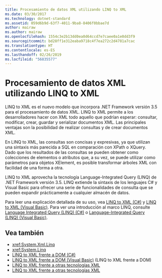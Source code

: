 ```yaml
---
title: Procesamiento de datos XML utilizando LINQ to XML
ms.date: 03/30/2017
ms.technology: dotnet-standard
ms.assetid: 059d6b9d-63f7-4011-9ba8-8406f0bbae7d
author: mairaw
ms.author: mairaw
ms.openlocfilehash: 1554c3e2b13dd0ea0d64ccd7e7caee0a1e0dd3f9
ms.sourcegitcommit: bd28ff1e312eaba9718c4f7ea272c2d4781a7cac
ms.translationtype: HT
ms.contentlocale: es-ES
ms.lasthandoff: 02/26/2019
ms.locfileid: "56835577"
---
```

# <a name="process-xml-data-using-linq-to-xml"></a>Procesamiento de datos XML utilizando LINQ to XML
LINQ to XML es el nuevo modelo que incorpora .NET Framework versión 3.5 para el procesamiento de datos XML. LINQ to XML permite a los desarrolladores hacer con XML todo aquello que podrían esperar: consultar, modificar, crear, guardar y serializar documentos XML. Las principales ventajas son la posibilidad de realizar consultas y de crear documentos XML.  
  
 En LINQ to XML, las consultas son concisas y expresivas, ya que utilizan una sintaxis más parecida a SQL en comparación con XPath o XQuery. Dado que los resultados de las consultas se pueden obtener como colecciones de elementos o atributos que, a su vez, se puede utilizar como parámetros para objetos XElement, es posible transformar árboles XML con facilidad de una forma a otra.  
  
 LINQ to XML aprovecha la tecnología Language-Integrated Query (LINQ) de .NET Framework versión  3.5. LINQ extiende la sintaxis de los lenguajes C# y Visual Basic para ofrecer una serie de funcionalidades de consulta que se pueden expandir prácticamente a cualquier almacén de datos.  
  
 Para leer una explicación detallada de su uso, vea [LINQ to XML (C#)](../../../csharp/programming-guide/concepts/linq/linq-to-xml.md) y [LINQ to XML (Visual Basic)](../../../visual-basic/programming-guide/concepts/linq/linq-to-xml.md). Para ver una introducción al marco LINQ, consulte [Language Integrated Query (LINQ) (C#)](../../../csharp/programming-guide/concepts/linq/index.md) o [Language-Integrated Query (LINQ) (Visual Basic)](../../../visual-basic/programming-guide/concepts/linq/index.md).  
  
## <a name="see-also"></a>Vea también

- <xref:System.Xml.Linq>
- <xref:System.Linq>
- [LINQ to XML frente a DOM (C#)](../../../csharp/programming-guide/concepts/linq/linq-to-xml-vs-dom.md)
- [LINQ to XML frente a DOM (Visual Basic)](../../../visual-basic/programming-guide/concepts/linq/linq-to-xml-vs-dom.md) (LINQ to XML frente a DOM)
- [LINQ to XML frente a otras tecnologías XML](../../../csharp/programming-guide/concepts/linq/linq-to-xml-vs-other-xml-technologies.md)
- [LINQ to XML frente a otras tecnologías XML](../../../visual-basic/programming-guide/concepts/linq/linq-to-xml-vs-other-xml-technologies.md)
